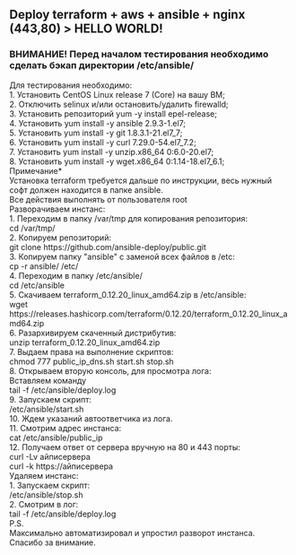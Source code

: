 <h2>Deploy terraform + aws + ansible + nginx (443,80) > HELLO WORLD!</h2>
<h3>ВНИМАНИЕ! Перед началом тестирования необходимо сделать бэкап директории /etc/ansible/</h3>
<dl>
<dt>Для тестирования необходимо:</dt>
1. Установить CentOS Linux release 7 (Core) на вашу ВМ;<br>
2. Отключить selinux и/или остановить/удалить firewalld;<br>
3. Установить репозиторий yum -y install epel-release;<br>
4. Установить yum install -y ansible 2.9.3-1.el7;<br>
5. Установить yum install -y git 1.8.3.1-21.el7_7;<br>
6. Установить yum install -y curl 7.29.0-54.el7_7.2;<br>
7. Установить yum install -y unzip.x86_64 0:6.0-20.el7;<br>
8. Установить yum install -y wget.x86_64 0:1.14-18.el7_6.1;<br>
<dt>Примечание*</dt>
	Установка terraform требуется дальше по инструкции, весь нужный софт должен находится в папке ansible.<br>
	Все действия выполнять от пользователя root<br>
<dt>Разворачиваем инстанс:</dt>
1. Переходим в папку /var/tmp для копирования репозитория:<br>
	cd /var/tmp/<br>
2. Копируем репозиторий:<br>
	git clone https://github.com/ansible-deploy/public.git<br>
3. Копируем папку "ansible" с заменой всех файлов в /etc:<br>
	cp -r ansible/ /etc/<br>
4. Переходим в папку /etc/ansible/<br>
	cd /etc/ansible<br>
5. Скачиваем terraform_0.12.20_linux_amd64.zip в /etc/ansible:<br>
	wget https://releases.hashicorp.com/terraform/0.12.20/terraform_0.12.20_linux_amd64.zip<br>
6. Разархивируем скаченный дистрибутив:<br>
	unzip terraform_0.12.20_linux_amd64.zip<br>
7. Выдаем права на выполнение скриптов:<br>
	chmod 777 public_ip_dns.sh start.sh stop.sh<br>
8. Открываем вторую консоль, для просмотра лога:<br> 
Вставляем команду<br>
	tail -f /etc/ansible/deploy.log<br>
9. Запускаем скрипт:<br>
	/etc/ansible/start.sh<br> 
10. Ждем указаний автоответчика из лога.<br>
11. Смотрим адрес инстанса:<br>
	cat /etc/ansible/public_ip<br>
12. Получаем ответ от сервера вручную на 80 и 443 порты:<br>
	curl -Lv айписервера<br>
	curl -k https://айписервера<br>
<dt>Удаляем инстанс:</dt>
1. Запускаем скрипт:<br>
	/etc/ansible/stop.sh<br>
2. Смотрим в лог:<br>
	tail -f /etc/ansible/deploy.log<br>
P.S.<br>
	Максимально автоматизировал и упростил разворот инстанса.<br>
	Спасибо за внимание.<br>
</dl>	
